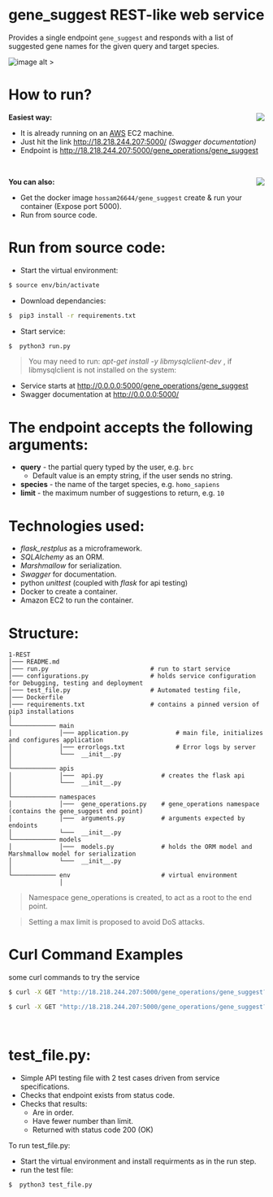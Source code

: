 # gene_suggest REST-like web service


Provides a single endpoint `gene_suggest` and responds with a list of suggested gene names for the given query and target species.

![image alt >](https://d2.alternativeto.net/dist/icons/flask_27004.png?width=128&height=128&mode=crop&upscale=false)

# How to run?

**Easiest way:**
<img align="right" src="https://amazonwebservices.gallerycdn.vsassets.io/extensions/amazonwebservices/aws-vsts-tools/1.1.8/1541109517627/images/logo.png">

  - It is already running on an [AWS](https://aws.amazon.com/) EC2 machine.
  - Just hit the link http://18.218.244.207:5000/ *(Swagger documentation)*
  - Endpoint is http://18.218.244.207:5000/gene_operations/gene_suggest

&nbsp;

**You can also:**
  <img align="right" src="https://d.martinsefcik.sk/uploads/-/system/group/avatar/7/docker-logo.png">
  
  - Get the docker image `hossam26644/gene_suggest`  create & run your container (Expose port 5000).
  - Run from source code.
 
# Run from source code:
  - Start the virtual environment:
  ```sh
 $ source env/bin/activate
 ```
  - Download dependancies:
  ```sh
 $  pip3 install -r requirements.txt
 ```
   - Start service:
  ```sh
 $  python3 run.py
 ```
 > You may need to run: *apt-get install -y libmysqlclient-dev* , if libmysqlclient is not installed on the system:
 
   - Service starts at http://0.0.0.0:5000/gene_operations/gene_suggest
   - Swagger documentation at http://0.0.0.0:5000/
 # The endpoint accepts the following arguments:
  * **query** - the partial query typed by the user, e.g. `brc` 
    * Default value is an empty string, if the user sends no string.
  * **species** - the name of the target species, e.g. `homo_sapiens`
  * **limit** - the maximum number of suggestions to return, e.g. `10`

 # Technologies used:
 * *flask_restplus* as a microframework.
 * *SQLAlchemy* as an ORM.
 * *Marshmallow* for serialization.
 * *Swagger* for documentation.
 * python *unittest* (coupled with *flask* for api testing)
 * Docker to create a container.
 * Amazon EC2 to run the container.
 
 # Structure:

```
1-REST
│─── README.md
│─── run.py                            # run to start service    
│─── configurations.py                 # holds service configuration for Debugging, testing and deployment
│─── test_file.py                      # Automated testing file,
│─── Dockerfile                       
│─── requirements.txt                  # contains a pinned version of pip3 installations
│
└──────────── main
│             │─── application.py             # main file, initializes and configures application
│             │─── errorlogs.txt              # Error logs by server
│             └───  __init__.py
│
└──────────── apis
│             │───  api.py                # creates the flask api
│             └───  __init__.py
│            
└──────────── namespaces
│             │───  gene_operations.py    # gene_operations namespace (contains the gene_suggest end point)
│             │───  arguments.py          # arguments expected by endoints
│             └───  __init__.py
└──────────── models
│             │───  models.py             # holds the ORM model and Marshmallow model for serialization
│             └───  __init__.py
│
└──────────── env                         # virtual environment
              │
```

> Namespace gene_operations is created, to act as a root to the end point.

> Setting a max limit is proposed to avoid DoS attacks.


# Curl Command Examples 
some curl commands to try the service
  ```sh
 $ curl -X GET "http://18.218.244.207:5000/gene_operations/gene_suggest?query=brc&species=homo_sapiens&limit=10" -H  "accept: application/json"
 ```
  ```sh
 $ curl -X GET "http://18.218.244.207:5000/gene_operations/gene_suggest?query=hnf&species=ailuropoda_melanoleuca&limit=5" -H  "accept: application/json"
 ```
&nbsp;

# test_file.py:
  - Simple API testing file with 2 test cases driven from service specifications.
  - Checks that endpoint exists from status code.
  - Checks that results:
    - Are in order.
    - Have fewer number than limit.
    - Returned with status code 200 (OK)

To run test_file.py:
  - Start the virtual environment and install requirments as in the run step.
  - run the test file:
  
  ```sh
 $  python3 test_file.py
 ```




